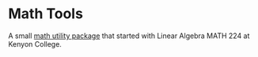 # Math Tools

A small [math utility package](https://yangwu1227.github.io/math-tools/) that started with Linear Algebra MATH 224 at Kenyon College. 
